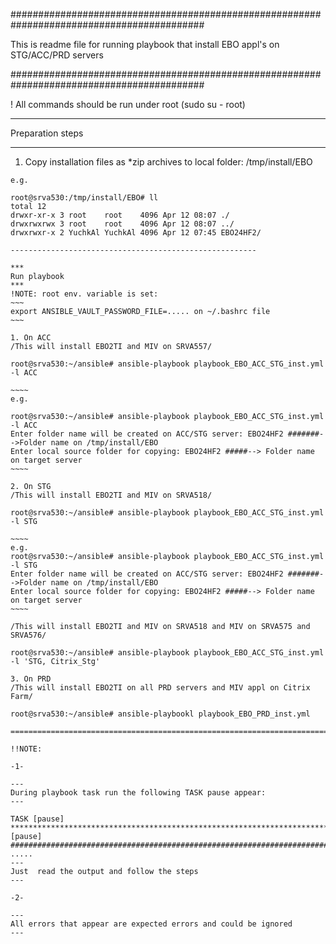 ###########################################################################################

This is readme file for running playbook that install EBO appl's on STG/ACC/PRD servers

###########################################################################################

! All commands should be run under root (sudo su - root)


***
Preparation steps
***


1. Copy installation files as *zip archives to local folder: /tmp/install/EBO
~~~~~
e.g.

root@srva530:/tmp/install/EBO# ll
total 12
drwxr-xr-x 3 root    root    4096 Apr 12 08:07 ./
drwxrwxrwx 3 root    root    4096 Apr 12 08:07 ../
drwxrwxr-x 2 YuchkAl YuchkAl 4096 Apr 12 07:45 EBO24HF2/

-------------------------------------------------------

***
Run playbook
***
!NOTE: root env. variable is set:
~~~
export ANSIBLE_VAULT_PASSWORD_FILE=..... on ~/.bashrc file
~~~

1. On ACC
/This will install EBO2TI and MIV on SRVA557/

root@srva530:~/ansible# ansible-playbook playbook_EBO_ACC_STG_inst.yml -l ACC

~~~~
e.g.

root@srva530:~/ansible# ansible-playbook playbook_EBO_ACC_STG_inst.yml -l ACC
Enter folder name will be created on ACC/STG server: EBO24HF2 #######-->Folder name on /tmp/install/EBO
Enter local source folder for copying: EBO24HF2 #####--> Folder name on target server
~~~~

2. On STG
/This will install EBO2TI and MIV on SRVA518/

root@srva530:~/ansible# ansible-playbook playbook_EBO_ACC_STG_inst.yml -l STG

~~~~
e.g.
root@srva530:~/ansible# ansible-playbook playbook_EBO_ACC_STG_inst.yml -l STG
Enter folder name will be created on ACC/STG server: EBO24HF2 #######-->Folder name on /tmp/install/EBO
Enter local source folder for copying: EBO24HF2 #####--> Folder name on target server
~~~~

/This will install EBO2TI and MIV on SRVA518 and MIV on SRVA575 and SRVA576/

root@srva530:~/ansible# ansible-playbook playbook_EBO_ACC_STG_inst.yml -l 'STG, Citrix_Stg'

3. On PRD
/This will install EBO2TI on all PRD servers and MIV appl on Citrix Farm/

root@srva530:~/ansible# ansible-playbookl playbook_EBO_PRD_inst.yml

===============================================================================

!!NOTE:

-1-

---
During playbook task run the following TASK pause appear:
---

TASK [pause] ****************************************************************************************************
[pause]
############################################################################
.....
---
Just  read the output and follow the steps
---

-2-

---
All errors that appear are expected errors and could be ignored
---





